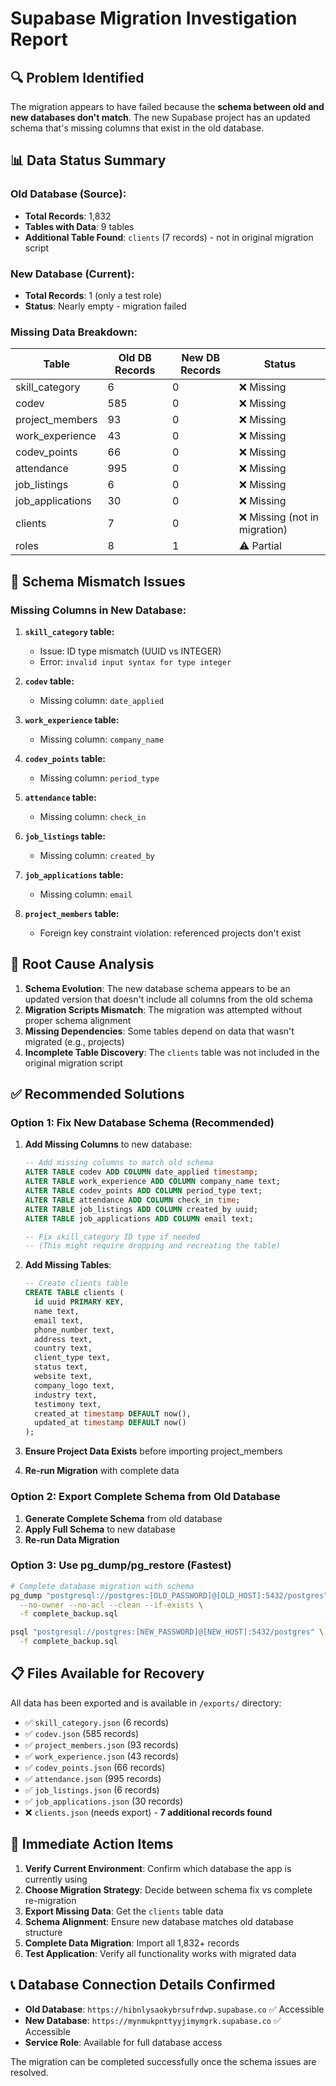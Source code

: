 # Supabase Migration Investigation Report

## 🔍 **Problem Identified**

The migration appears to have failed because the **schema between old and new databases don't match**. The new Supabase project has an updated schema that's missing columns that exist in the old database.

## 📊 **Data Status Summary**

### **Old Database (Source):**
- **Total Records**: 1,832
- **Tables with Data**: 9 tables
- **Additional Table Found**: `clients` (7 records) - not in original migration script

### **New Database (Current):**
- **Total Records**: 1 (only a test role)
- **Status**: Nearly empty - migration failed

### **Missing Data Breakdown:**
| Table | Old DB Records | New DB Records | Status |
|-------|----------------|----------------|---------|
| skill_category | 6 | 0 | ❌ Missing |
| codev | 585 | 0 | ❌ Missing |
| project_members | 93 | 0 | ❌ Missing |
| work_experience | 43 | 0 | ❌ Missing |
| codev_points | 66 | 0 | ❌ Missing |
| attendance | 995 | 0 | ❌ Missing |
| job_listings | 6 | 0 | ❌ Missing |
| job_applications | 30 | 0 | ❌ Missing |
| clients | 7 | 0 | ❌ Missing (not in migration) |
| roles | 8 | 1 | ⚠️ Partial |

## 🚫 **Schema Mismatch Issues**

### **Missing Columns in New Database:**

1. **`skill_category` table:**
   - Issue: ID type mismatch (UUID vs INTEGER)
   - Error: `invalid input syntax for type integer`

2. **`codev` table:**
   - Missing column: `date_applied`

3. **`work_experience` table:**
   - Missing column: `company_name`

4. **`codev_points` table:**
   - Missing column: `period_type`

5. **`attendance` table:**
   - Missing column: `check_in`

6. **`job_listings` table:**
   - Missing column: `created_by`

7. **`job_applications` table:**
   - Missing column: `email`

8. **`project_members` table:**
   - Foreign key constraint violation: referenced projects don't exist

## 🎯 **Root Cause Analysis**

1. **Schema Evolution**: The new database schema appears to be an updated version that doesn't include all columns from the old schema
2. **Migration Scripts Mismatch**: The migration was attempted without proper schema alignment
3. **Missing Dependencies**: Some tables depend on data that wasn't migrated (e.g., projects)
4. **Incomplete Table Discovery**: The `clients` table was not included in the original migration script

## ✅ **Recommended Solutions**

### **Option 1: Fix New Database Schema (Recommended)**

1. **Add Missing Columns** to new database:
   ```sql
   -- Add missing columns to match old schema
   ALTER TABLE codev ADD COLUMN date_applied timestamp;
   ALTER TABLE work_experience ADD COLUMN company_name text;
   ALTER TABLE codev_points ADD COLUMN period_type text;
   ALTER TABLE attendance ADD COLUMN check_in time;
   ALTER TABLE job_listings ADD COLUMN created_by uuid;
   ALTER TABLE job_applications ADD COLUMN email text;
   
   -- Fix skill_category ID type if needed
   -- (This might require dropping and recreating the table)
   ```

2. **Add Missing Tables**:
   ```sql
   -- Create clients table
   CREATE TABLE clients (
     id uuid PRIMARY KEY,
     name text,
     email text,
     phone_number text,
     address text,
     country text,
     client_type text,
     status text,
     website text,
     company_logo text,
     industry text,
     testimony text,
     created_at timestamp DEFAULT now(),
     updated_at timestamp DEFAULT now()
   );
   ```

3. **Ensure Project Data Exists** before importing project_members

4. **Re-run Migration** with complete data

### **Option 2: Export Complete Schema from Old Database**

1. **Generate Complete Schema** from old database
2. **Apply Full Schema** to new database
3. **Re-run Data Migration**

### **Option 3: Use pg_dump/pg_restore (Fastest)**

```bash
# Complete database migration with schema
pg_dump "postgresql://postgres:[OLD_PASSWORD]@[OLD_HOST]:5432/postgres" \
  --no-owner --no-acl --clean --if-exists \
  -f complete_backup.sql

psql "postgresql://postgres:[NEW_PASSWORD]@[NEW_HOST]:5432/postgres" \
  -f complete_backup.sql
```

## 📋 **Files Available for Recovery**

All data has been exported and is available in `/exports/` directory:
- ✅ `skill_category.json` (6 records)
- ✅ `codev.json` (585 records)
- ✅ `project_members.json` (93 records) 
- ✅ `work_experience.json` (43 records)
- ✅ `codev_points.json` (66 records)
- ✅ `attendance.json` (995 records)
- ✅ `job_listings.json` (6 records)
- ✅ `job_applications.json` (30 records)
- ❌ `clients.json` (needs export) - **7 additional records found**

## 🎯 **Immediate Action Items**

1. **Verify Current Environment**: Confirm which database the app is currently using
2. **Choose Migration Strategy**: Decide between schema fix vs complete re-migration
3. **Export Missing Data**: Get the `clients` table data
4. **Schema Alignment**: Ensure new database matches old database structure
5. **Complete Data Migration**: Import all 1,832+ records
6. **Test Application**: Verify all functionality works with migrated data

## 📞 **Database Connection Details Confirmed**

- **Old Database**: `https://hibnlysaokybrsufrdwp.supabase.co` ✅ Accessible
- **New Database**: `https://mynmukpnttyyjimymgrk.supabase.co` ✅ Accessible
- **Service Role**: Available for full database access

The migration can be completed successfully once the schema issues are resolved.